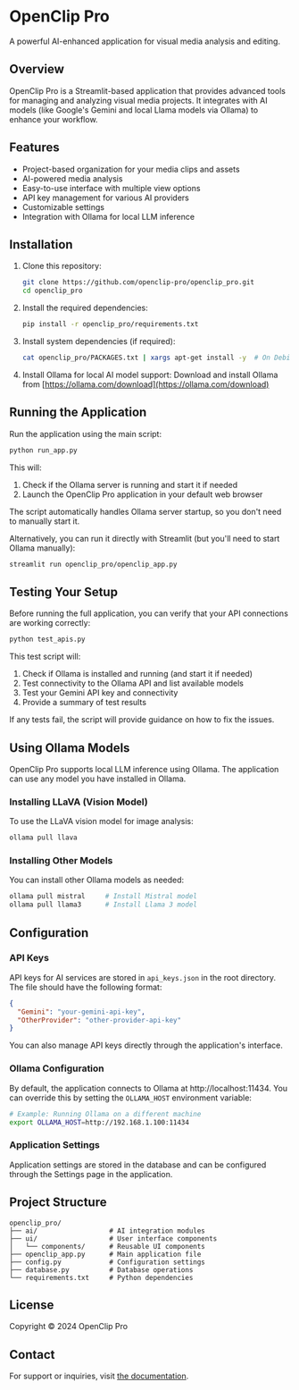# OpenClip Pro

A powerful AI-enhanced application for visual media analysis and editing.

## Overview

OpenClip Pro is a Streamlit-based application that provides advanced tools for managing and analyzing visual media projects. It integrates with AI models (like Google's Gemini and local Llama models via Ollama) to enhance your workflow.

## Features

- Project-based organization for your media clips and assets
- AI-powered media analysis
- Easy-to-use interface with multiple view options
- API key management for various AI providers
- Customizable settings
- Integration with Ollama for local LLM inference

## Installation

1. Clone this repository:
   ```bash
   git clone https://github.com/openclip-pro/openclip_pro.git
   cd openclip_pro
   ```

2. Install the required dependencies:
   ```bash
   pip install -r openclip_pro/requirements.txt
   ```

3. Install system dependencies (if required):
   ```bash
   cat openclip_pro/PACKAGES.txt | xargs apt-get install -y  # On Debian/Ubuntu
   ```

4. Install Ollama for local AI model support:
   Download and install Ollama from [https://ollama.com/download](https://ollama.com/download)

## Running the Application

Run the application using the main script:

```bash
python run_app.py
```

This will:
1. Check if the Ollama server is running and start it if needed
2. Launch the OpenClip Pro application in your default web browser

The script automatically handles Ollama server startup, so you don't need to manually start it.

Alternatively, you can run it directly with Streamlit (but you'll need to start Ollama manually):

```bash
streamlit run openclip_pro/openclip_app.py
```

## Testing Your Setup

Before running the full application, you can verify that your API connections are working correctly:

```bash
python test_apis.py
```

This test script will:
1. Check if Ollama is installed and running (and start it if needed)
2. Test connectivity to the Ollama API and list available models
3. Test your Gemini API key and connectivity
4. Provide a summary of test results

If any tests fail, the script will provide guidance on how to fix the issues.

## Using Ollama Models

OpenClip Pro supports local LLM inference using Ollama. The application can use any model you have installed in Ollama.

### Installing LLaVA (Vision Model)

To use the LLaVA vision model for image analysis:

```bash
ollama pull llava
```

### Installing Other Models

You can install other Ollama models as needed:

```bash
ollama pull mistral     # Install Mistral model
ollama pull llama3      # Install Llama 3 model
```

## Configuration

### API Keys

API keys for AI services are stored in `api_keys.json` in the root directory. 
The file should have the following format:

```json
{
  "Gemini": "your-gemini-api-key",
  "OtherProvider": "other-provider-api-key"
}
```

You can also manage API keys directly through the application's interface.

### Ollama Configuration

By default, the application connects to Ollama at http://localhost:11434. You can override this by setting the `OLLAMA_HOST` environment variable:

```bash
# Example: Running Ollama on a different machine
export OLLAMA_HOST=http://192.168.1.100:11434
```

### Application Settings

Application settings are stored in the database and can be configured through the Settings page in the application.

## Project Structure

```
openclip_pro/
├── ai/                  # AI integration modules
├── ui/                  # User interface components
│   └── components/      # Reusable UI components
├── openclip_app.py      # Main application file
├── config.py            # Configuration settings
├── database.py          # Database operations
└── requirements.txt     # Python dependencies
```

## License

Copyright © 2024 OpenClip Pro

## Contact

For support or inquiries, visit [the documentation](https://github.com/openclip-pro/documentation). 

